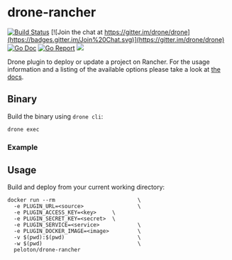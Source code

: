 # drone-rancher

[![Build Status](https://drone.seattleslow.com/api/badges/josmo/drone-rancher/status.svg)](https://drone.seattleslow.com/josmo/drone-rancher)
[![Join the chat at https://gitter.im/drone/drone](https://badges.gitter.im/Join%20Chat.svg)](https://gitter.im/drone/drone)
[![Go Doc](https://godoc.org/github.com/josmo/drone-rancher?status.svg)](http://godoc.org/github.com/josmo/drone-rancher)
[![Go Report](https://goreportcard.com/badge/github.com/josmo/drone-rancher)](https://goreportcard.com/report/github.com/josmo/drone-rancher)
[![](https://images.microbadger.com/badges/image/peloton/drone-rancher.svg)](https://microbadger.com/images/peloton/drone-rancher "Get your own image badge on microbadger.com")

Drone plugin to deploy or update a project on Rancher. For the usage information and a listing of the available options please take a look at [the docs](DOCS.md).

## Binary

Build the binary using `drone cli`:

```
drone exec
```

### Example

## Usage

Build and deploy from your current working directory:

```
docker run --rm                          \
  -e PLUGIN_URL=<source>                 \
  -e PLUGIN_ACCESS_KEY=<key>     \
  -e PLUGIN_SECRET_KEY=<secret>  \
  -e PLUGIN_SERVICE=<service>            \  
  -e PLUGIN_DOCKER_IMAGE=<image>         \
  -v $(pwd):$(pwd)                       \
  -w $(pwd)                              \
  peloton/drone-rancher 
```
